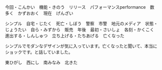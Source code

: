 今回・こんかい　機能・きのう　リリース　パフォーマンスperformance　数多く　かずおおく　現在　げんざい　　

シンプル　自宅・じたく　死亡・しぼう　警察　市警　地元のメディア　状態・じょうたい　自ら・みずから　販売　年後　最初・さいしょ　各刻・かくこく　進出する・しんしゅつ　立ち上げる・たちあげる　亡くなった

シンプルでモダンなデザインが気に入っています。亡くなったと聞いて、本当にショックです。と話していました。

東ひがし　西にし　南みなみ　北きた
